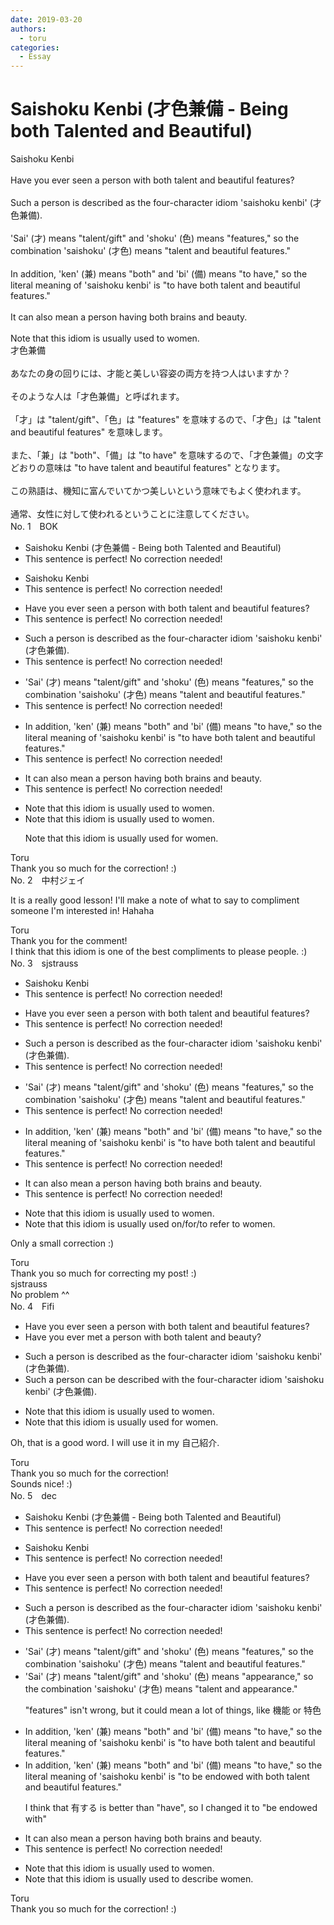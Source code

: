 ```yaml
---
date: 2019-03-20
authors:
  - toru
categories:
  - Essay
---
```


<h1 id="subject_show">Saishoku Kenbi (才色兼備 - Being both Talented and Beautiful)</h1>
<div class="date" hidden>Mar 20, 2019 21:43</div>
<div id="post"><div id="body_show_ori">
Saishoku Kenbi<br/><br/>Have you ever seen a person with both talent and beautiful features?<br/><br/>Such a person is described as the four-character idiom 'saishoku kenbi' (才色兼備).<br/><br/>'Sai' (才) means "talent/gift" and 'shoku' (色) means "features," so the combination 'saishoku' (才色) means "talent and beautiful features."<br/><br/>In addition, 'ken' (兼) means "both" and 'bi' (備) means "to have," so the literal meaning of 'saishoku kenbi' is "to have both talent and beautiful features."<br/><br/>It can also mean a person having both brains and beauty.<br/><br/>Note that this idiom is usually used to women.
</div></div>

<!-- more -->

<div id="post_ja"><div id="body_show_mo">
才色兼備<br/><br/>あなたの身の回りには、才能と美しい容姿の両方を持つ人はいますか？<br/><br/>そのような人は「才色兼備」と呼ばれます。<br/><br/>「才」は "talent/gift"、「色」は "features" を意味するので、「才色」は "talent and beautiful features" を意味します。<br/><br/>また、「兼」は "both"、「備」は "to have" を意味するので、「才色兼備」の文字どおりの意味は "to have talent and beautiful features" となります。<br/><br/>この熟語は、機知に富んでいてかつ美しいという意味でもよく使われます。<br/><br/>通常、女性に対して使われるということに注意してください。
</div></div>
<div id="block"><div class="first_name"> No. 1　<span class="just_name">BOK</span></div><div id="block2">
<ul class="correction_field">
<li class="incorrect">Saishoku Kenbi (才色兼備 - Being both Talented and Beautiful)</li>
<li class="corrected perfect">This sentence is perfect! No correction needed!</li>
</ul>
<ul class="correction_field">
<li class="incorrect">Saishoku Kenbi</li>
<li class="corrected perfect">This sentence is perfect! No correction needed!</li>
</ul>
<ul class="correction_field">
<li class="incorrect">Have you ever seen a person with both talent and beautiful features?</li>
<li class="corrected perfect">This sentence is perfect! No correction needed!</li>
</ul>
<ul class="correction_field">
<li class="incorrect">Such a person is described as the four-character idiom 'saishoku kenbi' (才色兼備).</li>
<li class="corrected perfect">This sentence is perfect! No correction needed!</li>
</ul>
<ul class="correction_field">
<li class="incorrect">'Sai' (才) means "talent/gift" and 'shoku' (色) means "features," so the combination 'saishoku' (才色) means "talent and beautiful features."</li>
<li class="corrected perfect">This sentence is perfect! No correction needed!</li>
</ul>
<ul class="correction_field">
<li class="incorrect">In addition, 'ken' (兼) means "both" and 'bi' (備) means "to have," so the literal meaning of 'saishoku kenbi' is "to have both talent and beautiful features."</li>
<li class="corrected perfect">This sentence is perfect! No correction needed!</li>
</ul>
<ul class="correction_field">
<li class="incorrect">It can also mean a person having both brains and beauty.</li>
<li class="corrected perfect">This sentence is perfect! No correction needed!</li>
</ul>
<ul class="correction_field">
<li class="incorrect">Note that this idiom is usually used to women.</li>
<li class="corrected correct">
Note that this idiom is usually used to women.
<p class="correction_comment">Note that this idiom is usually used for women.</p>
</li>
</ul>
</div><div class="name"><span class="just_name">Toru</span><br>
Thank you so much for the correction! :)
</div>
</div>
<div id="block"><div class="first_name"> No. 2　<span class="just_name">中村ジェイ</span></div><div id="block2">
<p class="comment_small">
 It is a really good lesson! I'll make a note of what to say to compliment someone I'm interested in! Hahaha
</p>

</div><div class="name"><span class="just_name">Toru</span><br>
Thank you for the comment!<br/>I think that this idiom is one of the best compliments to please people. :)
</div>
</div>
<div id="block"><div class="first_name"> No. 3　<span class="just_name">sjstrauss</span></div><div id="block2">
<ul class="correction_field">
<li class="incorrect">Saishoku Kenbi</li>
<li class="corrected perfect">This sentence is perfect! No correction needed!</li>
</ul>
<ul class="correction_field">
<li class="incorrect">Have you ever seen a person with both talent and beautiful features?</li>
<li class="corrected perfect">This sentence is perfect! No correction needed!</li>
</ul>
<ul class="correction_field">
<li class="incorrect">Such a person is described as the four-character idiom 'saishoku kenbi' (才色兼備).</li>
<li class="corrected perfect">This sentence is perfect! No correction needed!</li>
</ul>
<ul class="correction_field">
<li class="incorrect">'Sai' (才) means "talent/gift" and 'shoku' (色) means "features," so the combination 'saishoku' (才色) means "talent and beautiful features."</li>
<li class="corrected perfect">This sentence is perfect! No correction needed!</li>
</ul>
<ul class="correction_field">
<li class="incorrect">In addition, 'ken' (兼) means "both" and 'bi' (備) means "to have," so the literal meaning of 'saishoku kenbi' is "to have both talent and beautiful features."</li>
<li class="corrected perfect">This sentence is perfect! No correction needed!</li>
</ul>
<ul class="correction_field">
<li class="incorrect">It can also mean a person having both brains and beauty.</li>
<li class="corrected perfect">This sentence is perfect! No correction needed!</li>
</ul>
<ul class="correction_field">
<li class="incorrect">Note that this idiom is usually used to women.</li>
<li class="corrected correct">
Note that this idiom is usually used on/for/to refer to women.
</li>
</ul>
<p class="comment_small">
 Only a small correction :)
</p>

</div><div class="name"><span class="just_name">Toru</span><br>
Thank you so much for correcting my post! :)
</div>
<div class="name"><span class="just_name">sjstrauss</span><br>
No problem ^^
</div>
</div>
<div id="block"><div class="first_name"> No. 4　<span class="just_name">Fifi</span></div><div id="block2">
<ul class="correction_field">
<li class="incorrect">Have you ever seen a person with both talent and beautiful features?</li>
<li class="corrected correct">
Have you ever <span class="f_blue">met</span> a person with both talent and <span class="f_blue">beauty</span>?
</li>
</ul>
<ul class="correction_field">
<li class="incorrect">Such a person is described as the four-character idiom 'saishoku kenbi' (才色兼備).</li>
<li class="corrected correct">
Such a person <span class="f_blue">can be</span> described <span class="f_blue">with</span> the four-character idiom 'saishoku kenbi' (才色兼備).
</li>
</ul>
<ul class="correction_field">
<li class="incorrect">Note that this idiom is usually used to women.</li>
<li class="corrected correct">
Note that this idiom is usually used <span class="f_red">for</span> women.
</li>
</ul>
<p class="comment_small">
 Oh, that is a good word. I will use it in my 自己紹介.
 <br/>
</p>

</div><div class="name"><span class="just_name">Toru</span><br>
Thank you so much for the correction!<br/>Sounds nice! :)
</div>
</div>
<div id="block"><div class="first_name"> No. 5　<span class="just_name">dec</span></div><div id="block2">
<ul class="correction_field">
<li class="incorrect">Saishoku Kenbi (才色兼備 - Being both Talented and Beautiful)</li>
<li class="corrected perfect">This sentence is perfect! No correction needed!</li>
</ul>
<ul class="correction_field">
<li class="incorrect">Saishoku Kenbi</li>
<li class="corrected perfect">This sentence is perfect! No correction needed!</li>
</ul>
<ul class="correction_field">
<li class="incorrect">Have you ever seen a person with both talent and beautiful features?</li>
<li class="corrected perfect">This sentence is perfect! No correction needed!</li>
</ul>
<ul class="correction_field">
<li class="incorrect">Such a person is described as the four-character idiom 'saishoku kenbi' (才色兼備).</li>
<li class="corrected perfect">This sentence is perfect! No correction needed!</li>
</ul>
<ul class="correction_field">
<li class="incorrect">'Sai' (才) means "talent/gift" and 'shoku' (色) means "features," so the combination 'saishoku' (才色) means "talent and beautiful features."</li>
<li class="corrected correct">
'Sai' (才) means "talent/gift" and 'shoku' (色) means "<span class="f_blue">appearance</span>," so the combination 'saishoku' (才色) means "talent and <span class="f_blue">appearance</span>."
<p class="correction_comment">"features" isn't wrong, but it could mean a lot of things, like 機能 or 特色</p>
</li>
</ul>
<ul class="correction_field">
<li class="incorrect">In addition, 'ken' (兼) means "both" and 'bi' (備) means "to have," so the literal meaning of 'saishoku kenbi' is "to have both talent and beautiful features."</li>
<li class="corrected correct">
In addition, 'ken' (兼) means "both" and 'bi' (備) means "to have," so the literal meaning of 'saishoku kenbi' is "to <span class="f_blue">be endowed with</span> both talent and beautiful features."
<p class="correction_comment">I think that 有する is better than "have", so I changed it to "be endowed with"</p>
</li>
</ul>
<ul class="correction_field">
<li class="incorrect">It can also mean a person having both brains and beauty.</li>
<li class="corrected perfect">This sentence is perfect! No correction needed!</li>
</ul>
<ul class="correction_field">
<li class="incorrect">Note that this idiom is usually used to women.</li>
<li class="corrected correct">
Note that this idiom is usually used <span class="f_blue">to describe</span> women.
</li>
</ul>
</div><div class="name"><span class="just_name">Toru</span><br>
Thank you so much for the correction! :)
</div>
</div>
